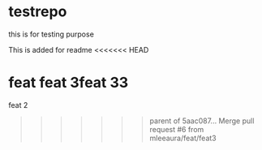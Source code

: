 # testrepo
this is for testing purpose

This is added for readme
<<<<<<< HEAD

feat feat 3feat 33
=======
feat 2
>>>>>>> parent of 5aac087... Merge pull request #6 from mleeaura/feat/feat3

